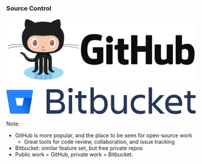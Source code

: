 ###  Source Control

[![GitHub](resources/github.png)](https://github.com)
<!-- .element: class="fragment seamless" style="display: block; height: 4em;" -->

[![Bitbucket](resources/bitbucket.png)](https://bitbucket.org)
<!-- .element: class="fragment seamless" style="display: block; margin-top: 2em; height: 2em;" -->

Note:

* GitHub is more popular, and the place to be seen for open-source work
    - Great tools for code review, collaboration, and issue tracking
* Bitbucket: similar feature set, but free private repos
* Public work = GitHub, private work = Bitbucket.
